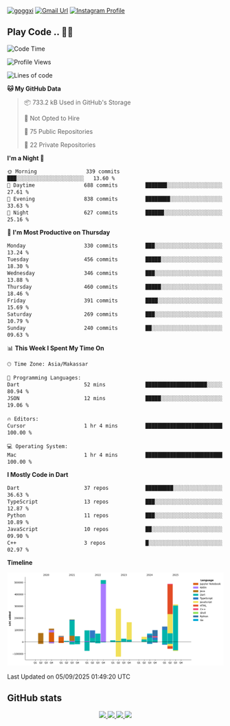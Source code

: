 [![goggxi](https://img.shields.io/badge/Portofolio-Goggxi-orange)](https://goggxi.github.io)
[![Gmail Url](https://img.shields.io/twitter/url?label=Goggxi@gmail.com&logo=gmail&style=social&url=http%3A%2F%2Fmailto%3Acontact.Goggxi@gmail.com)](mailto:Goggxi@gmail.com) [![Instagram Profile](https://img.shields.io/twitter/url?label=moh_rifkan&logo=instagram&style=social&url=https://www.instagram.com/moh_rifkan/)](https://www.instagram.com/moh_rifkan/)

## Play Code .. 💬🚀

<!-- [![Moh Rifkan GitHub stats](https://github-readme-stats.vercel.app/api?username=goggxi&count_private=true&show_icons=true&theme=dracula&custom_title=Goggxi%20Statistic%20🚀)](https://github.com/goggxi/goggxi)

[![Top Langs](https://github-readme-stats.vercel.app/api/top-langs/?username=goggxi&langs_count=8&layout=compact&show_icons=true&theme=dracula)](https://github.com/goggxi/goggxi) -->

<!--START_SECTION:waka-->
![Code Time](http://img.shields.io/badge/Code%20Time-4%2C503%20hrs%2044%20mins-blue)

![Profile Views](http://img.shields.io/badge/Profile%20Views-1-blue)

![Lines of code](https://img.shields.io/badge/From%20Hello%20World%20I%27ve%20Written-2.9%20million%20lines%20of%20code-blue)

**🐱 My GitHub Data** 

> 📦 733.2 kB Used in GitHub's Storage 
 > 
> 🚫 Not Opted to Hire
 > 
> 📜 75 Public Repositories 
 > 
> 🔑 22 Private Repositories 
 > 
**I'm a Night 🦉** 

```text
🌞 Morning                339 commits         ███░░░░░░░░░░░░░░░░░░░░░░   13.60 % 
🌆 Daytime                688 commits         ███████░░░░░░░░░░░░░░░░░░   27.61 % 
🌃 Evening                838 commits         ████████░░░░░░░░░░░░░░░░░   33.63 % 
🌙 Night                  627 commits         ██████░░░░░░░░░░░░░░░░░░░   25.16 % 
```
📅 **I'm Most Productive on Thursday** 

```text
Monday                   330 commits         ███░░░░░░░░░░░░░░░░░░░░░░   13.24 % 
Tuesday                  456 commits         █████░░░░░░░░░░░░░░░░░░░░   18.30 % 
Wednesday                346 commits         ███░░░░░░░░░░░░░░░░░░░░░░   13.88 % 
Thursday                 460 commits         █████░░░░░░░░░░░░░░░░░░░░   18.46 % 
Friday                   391 commits         ████░░░░░░░░░░░░░░░░░░░░░   15.69 % 
Saturday                 269 commits         ███░░░░░░░░░░░░░░░░░░░░░░   10.79 % 
Sunday                   240 commits         ██░░░░░░░░░░░░░░░░░░░░░░░   09.63 % 
```


📊 **This Week I Spent My Time On** 

```text
🕑︎ Time Zone: Asia/Makassar

💬 Programming Languages: 
Dart                     52 mins             ████████████████████░░░░░   80.94 % 
JSON                     12 mins             █████░░░░░░░░░░░░░░░░░░░░   19.06 % 

🔥 Editors: 
Cursor                   1 hr 4 mins         █████████████████████████   100.00 % 

💻 Operating System: 
Mac                      1 hr 4 mins         █████████████████████████   100.00 % 
```

**I Mostly Code in Dart** 

```text
Dart                     37 repos            █████████░░░░░░░░░░░░░░░░   36.63 % 
TypeScript               13 repos            ███░░░░░░░░░░░░░░░░░░░░░░   12.87 % 
Python                   11 repos            ███░░░░░░░░░░░░░░░░░░░░░░   10.89 % 
JavaScript               10 repos            ██░░░░░░░░░░░░░░░░░░░░░░░   09.90 % 
C++                      3 repos             █░░░░░░░░░░░░░░░░░░░░░░░░   02.97 % 
```



**Timeline**

![Lines of Code chart](https://raw.githubusercontent.com/Goggxi/Goggxi/main/assets/bar_graph.png)


 Last Updated on 05/09/2025 01:49:20 UTC
<!--END_SECTION:waka-->

## GitHub stats

<p align="center">
  <a href="https://github.com/goggxi">
    <img src="http://github-profile-summary-cards.vercel.app/api/cards/profile-details?username=goggxi&theme=transparent" />
  </a>
  <a href="https://github.com/goggxi">
    <img src="https://github-readme-streak-stats.herokuapp.com/?user=goggxi&hide_border=true&card_width=338&theme=transparent" />
  </a>
  <a href="https://github.com/goggxi">
    <img src="http://github-profile-summary-cards.vercel.app/api/cards/stats?username=goggxi&theme=transparent" />
  </a>
  <a href="https://github.com/goggxi">
    <img src="https://github-readme-stats.vercel.app/api/top-langs/?username=goggxi&langs_count=10&exclude_repo=&hide=c,makefile,html,css,sass,nix,nunjucks,tsql,dockerfile,shell&card_width=699&hide_border=true&theme=transparent" />
  </a>
  <!-- <br/>
  <a href="https://github.com/goggxi">
    <img src="https://komarev.com/ghpvc/?username=goggxi&color=blue&style=flat" />
  </a> -->
</p>
